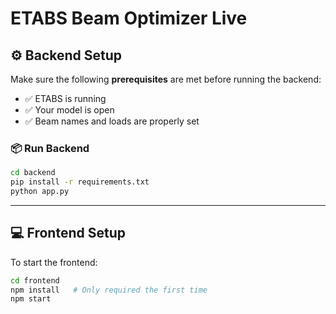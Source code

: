 # ETABS Beam Optimizer Live

## ⚙️ Backend Setup

Make sure the following **prerequisites** are met before running the backend:

- ✅ ETABS is running  
- ✅ Your model is open  
- ✅ Beam names and loads are properly set  

### 📦 Run Backend

```bash
cd backend
pip install -r requirements.txt
python app.py
```

---

## 💻 Frontend Setup

To start the frontend:

```bash
cd frontend
npm install   # Only required the first time
npm start
```